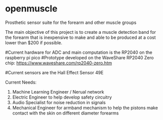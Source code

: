 # openmuscle
Prosthetic sensor suite for the forearm and other muscle groups

The main objective of this project is to create a muscle detection band for the forearm that is inexpensive to make and able to be produced at a cost lower than $200 if possible.

#Current hardware for ADC and main computation is the RP2040 on the raspberry pi pico
#Prototype developed on the WaveShare RP2040 Zero chip: https://www.waveshare.com/rp2040-zero.htm

#Current sensors are the Hall Effect Sensor 49E 


Current Needs:
1. Machine Learning Engineer / Nerual network
2. Electric Engineer to help develop safety circuitry
3. Audio Specialist for noise reduction in signals
4. Mechanical Engineer for armband mechanism to help the pistons make contact with the skin on different diameter forearms



